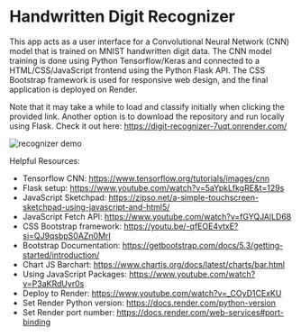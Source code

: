 # Handwritten Digit Recognizer

This app acts as a user interface for a Convolutional Neural Network (CNN) model that is trained on MNIST handwritten digit data. The CNN model training is done using Python Tensorflow/Keras and connected to a HTML/CSS/JavaScript frontend using the Python Flask API. The CSS Bootstrap framework is used for responsive web design, and the final application is deployed on Render.

Note that it may take a while to load and classify initially when clicking the provided link. Another option is to download the repository and run locally using Flask.
Check it out here: https://digit-recognizer-7uqt.onrender.com/

![recognizer demo](https://github.com/user-attachments/assets/7164100b-9f65-43b9-9a1c-1c8a238291d7)

Helpful Resources:
- Tensorflow CNN: https://www.tensorflow.org/tutorials/images/cnn
- Flask setup: https://www.youtube.com/watch?v=5aYpkLfkgRE&t=129s
- JavaScript Sketchpad: https://zipso.net/a-simple-touchscreen-sketchpad-using-javascript-and-html5/
- JavaScript Fetch API: https://www.youtube.com/watch?v=fGYQJAlLD68
- CSS Bootstrap framework: https://youtu.be/-qfEOE4vtxE?si=QJ9qsbpS0AZn0MrI
- Bootstrap Documentation: https://getbootstrap.com/docs/5.3/getting-started/introduction/
- Chart JS Barchart: https://www.chartjs.org/docs/latest/charts/bar.html
- Using JavaScript Packages: https://www.youtube.com/watch?v=P3aKRdUyr0s
- Deploy to Render: https://www.youtube.com/watch?v=_COyD1CExKU
- Set Render Python version: https://docs.render.com/python-version
- Set Render port number: https://docs.render.com/web-services#port-binding
